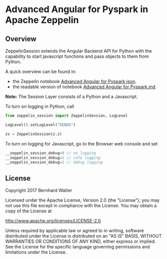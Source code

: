 # Advanced Angular for Pyspark in Apache Zeppelin

## Overview

ZeppelinSession extends the Angular Backend API for Python with the capability to start javascript functions and pass objects to them from Python.

A quick overview can be found in:

- the Zeppelin notebook [Advanced Angular for Pyspark.json](notebooks/Advanced%20Angular%20for%20Pyspark.json).
- the readable version of notebook [Advanced Angular for Pyspark.md](notebooks/Advanced%20Angular%20for%20Pyspark.md).


**Note:**
The Session Layer consists of a Python and a Javascript. 

To turn on logging in Python, call 

```python
from zeppelin_session import ZeppelinSession, LogLevel

LogLevel().setLogLevel("DEBUG")

zs = ZeppelinSession(z.z)
```

To turn on logging for Javascript, go to the Browser web console and set

```javascript
__zeppelin_session_debug=0 // no logging
__zeppelin_session_debug=1 // info logging
__zeppelin_session_debug=2 // debug logging
```



## License

Copyright 2017 Bernhard Walter

Licensed under the Apache License, Version 2.0 (the "License");
you may not use this file except in compliance with the License.
You may obtain a copy of the License at

   http://www.apache.org/licenses/LICENSE-2.0

Unless required by applicable law or agreed to in writing, software
distributed under the License is distributed on an "AS IS" BASIS,
WITHOUT WARRANTIES OR CONDITIONS OF ANY KIND, either express or implied.
See the License for the specific language governing permissions and
limitations under the License.